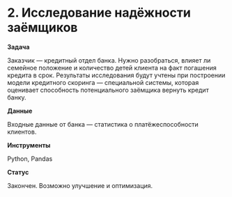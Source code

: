 # 2. Исследование надёжности заёмщиков

**Задача**

Заказчик — кредитный отдел банка. Нужно разобраться, влияет ли семейное положение и количество детей клиента на факт погашения кредита в срок. Результаты исследования будут учтены при построении модели кредитного скоринга — специальной системы, которая оценивает способность потенциального заёмщика вернуть кредит банку.

**Данные**

Входные данные от банка — статистика о платёжеспособности клиентов.

**Инструменты**

Python, Pandas

**Статус**

Закончен. Возможно улучшение и оптимизация.